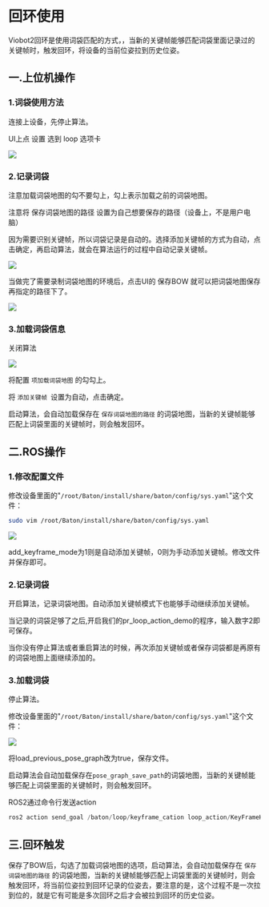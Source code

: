 # 回环使用

Viobot2回环是使用词袋匹配的方式，，当新的关键帧能够匹配词袋里面记录过的关键帧时，触发回环，将设备的当前位姿拉到历史位姿。

## 一.上位机操作

### 1.词袋使用方法

连接上设备，先停止算法。

UI上点 设置 选到 loop 选项卡

![](image/image_cWr7zf40Ql.png)

### 2.记录词袋

注意加载词袋地图的勾不要勾上，勾上表示加载之前的词袋地图。

注意将 保存词袋地图的路径 设置为自己想要保存的路径（设备上，不是用户电脑）

因为需要识别关键帧，所以词袋记录是自动的。选择添加关键帧的方式为自动，点击确定，再启动算法，就会在算法运行的过程中自动记录关键帧。

![](image/image_d0MmCnFlXn.png)

当做完了需要录制词袋地图的环境后，点击UI的 保存BOW 就可以把词袋地图保存再指定的路径下了。

![](image/image_VdzlDkRKBS.png)

### 3.加载词袋信息

关闭算法

![](image/image_OC5gOQRdii.png)

将配置 `项加载词袋地图` 的勾勾上。

将 `添加关键帧 `设置为自动，点击确定。

启动算法，会自动加载保存在 `保存词袋地图的路径` 的词袋地图，当新的关键帧能够匹配上词袋里面的关键帧时，则会触发回环。

## 二.ROS操作

### 1.修改配置文件

修改设备里面的"`/root/Baton/install/share/baton/config/sys.yaml`"这个文件：

```bash
sudo vim /root/Baton/install/share/baton/config/sys.yaml
```

![](image/image_JG_rRCUeam.png)

add\_keyframe\_mode为1则是自动添加关键帧，0则为手动添加关键帧。修改文件并保存即可。

### 2.记录词袋

开启算法，记录词袋地图。自动添加关键帧模式下也能够手动继续添加关键帧。

当记录的词袋足够了之后,开启我们的pr\_loop\_action\_demo的程序，输入数字2即可保存。

当你没有停止算法或者重启算法的时候，再次添加关键帧或者保存词袋都是再原有的词袋地图上面继续添加的。

### 3.加载词袋

停止算法。

修改设备里面的"`/root/Baton/install/share/baton/config/sys.yaml`"这个文件：

![](image/image__shpKQu-4y.png)

将load\_previous\_pose\_graph改为true，保存文件。

启动算法会自动加载保存在`pose_graph_save_path`的词袋地图，当新的关键帧能够匹配上词袋里面的关键帧时，则会触发回环。

ROS2通过命令行发送action

```c++
ros2 action send_goal /baton/loop/keyframe_cation loop_action/KeyFrameHandle "{function: 2}"
```

## 三.回环触发

保存了BOW后，勾选了加载词袋地图的选项，启动算法，会自动加载保存在 `保存词袋地图的路径` 的词袋地图，当新的关键帧能够匹配上词袋里面的关键帧时，则会触发回环，将当前位姿拉到回环记录的位姿去，要注意的是，这个过程不是一次拉到位的，就是它有可能是多次回环之后才会被拉到回环的历史位姿。
